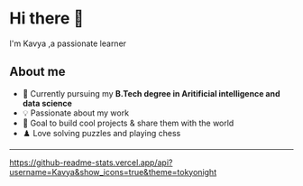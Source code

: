# Hi there 👋
I'm Kavya ,a passionate learner

## About me
- 🌱 Currently pursuing my **B.Tech degree in Aritificial intelligence and data science**
- 💡 Passionate about my work
- 🎯 Goal to build cool projects & share them with the world
- ♟️ Love solving puzzles and playing chess 
_____________________________________________
https://github-readme-stats.vercel.app/api?username=Kavya&show_icons=true&theme=tokyonight